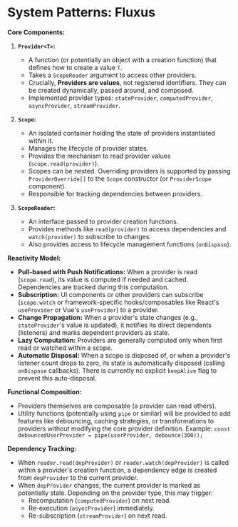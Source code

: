 # System Patterns: Fluxus

**Core Components:**

1. **`Provider<T>`:**

   - A function (or potentially an object with a creation function) that defines
     how to create a value `T`.
   - Takes a `ScopeReader` argument to access other providers.
   - Crucially, **Providers are values**, not registered identifiers. They can
     be created dynamically, passed around, and composed.
   - Implemented provider types: `stateProvider`, `computedProvider`,
     `asyncProvider`, `streamProvider`.

2. **`Scope`:**

   - An isolated container holding the state of providers instantiated within
     it.
   - Manages the lifecycle of provider states.
   - Provides the mechanism to read provider values (`scope.read(provider)`).
   - Scopes can be nested. Overriding providers is supported by passing
     `ProviderOverride[]` to the `Scope` constructor (or `ProviderScope`
     component).
   - Responsible for tracking dependencies between providers.

3. **`ScopeReader`:**
   - An interface passed to provider creation functions.
   - Provides methods like `read(provider)` to access dependencies and
     `watch(provider)` to subscribe to changes.
   - Also provides access to lifecycle management functions (`onDispose`).

**Reactivity Model:**

- **Pull-based with Push Notifications:** When a provider is read
  (`scope.read`), its value is computed if needed and cached. Dependencies are
  tracked during this computation.
- **Subscription:** UI components or other providers can subscribe
  (`scope.watch` or framework-specific hooks/composables like React's
  `useProvider` or Vue's `useProvider`) to a provider.
- **Change Propagation:** When a provider's state changes (e.g.,
  `stateProvider`'s value is updated), it notifies its direct dependents
  (listeners) and marks dependent providers as stale.
- **Lazy Computation:** Providers are generally computed only when first read or
  watched within a scope.
- **Automatic Disposal:** When a scope is disposed of, or when a provider's
  listener count drops to zero, its state is automatically disposed (calling
  `onDispose` callbacks). There is currently no explicit `keepAlive` flag to
  prevent this auto-disposal.

**Functional Composition:**

- Providers themselves are composable (a provider can read others).
- Utility functions (potentially using `pipe` or similar) will be provided to
  add features like debouncing, caching strategies, or transformations to
  providers without modifying the core provider definition. Example:
  `const debouncedUserProvider = pipe(userProvider, debounce(300));`

**Dependency Tracking:**

- When `reader.read(depProvider)` or `reader.watch(depProvider)` is called
  within a provider's creation function, a dependency edge is created from
  `depProvider` to the current provider.
- When `depProvider` changes, the current provider is marked as potentially
  stale. Depending on the provider type, this may trigger:
  - Recomputation (`computedProvider`) on next read.
  - Re-execution (`asyncProvider`) immediately.
  - Re-subscription (`streamProvider`) on next read.
